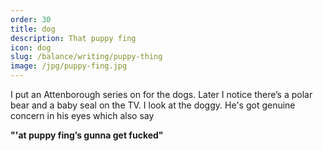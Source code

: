```yaml
---
order: 30
title: dog
description: That puppy fing
icon: dog
slug: /balance/writing/puppy-thing
image: /jpg/puppy-fing.jpg
---
```


I put an Attenborough series on for the dogs. Later I notice there’s a polar bear and a baby seal on the TV. I look at the doggy. He's got genuine concern in his eyes which also say

**"'at puppy fing’s gunna get fucked"**
